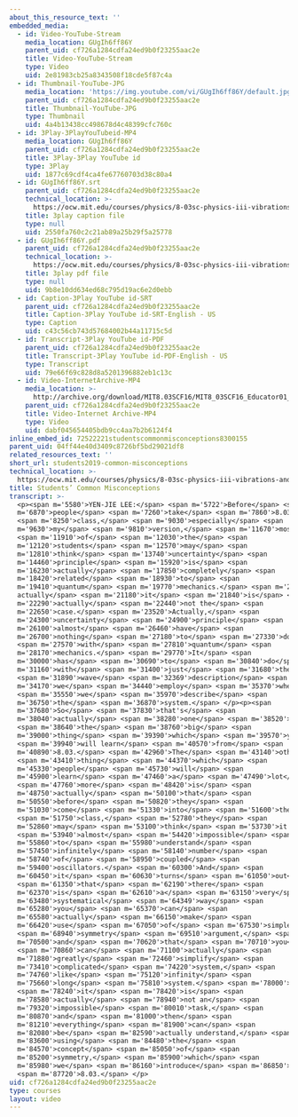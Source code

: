 ```yaml
---
about_this_resource_text: ''
embedded_media:
  - id: Video-YouTube-Stream
    media_location: GUgIh6ff86Y
    parent_uid: cf726a1284cdfa24ed9b0f23255aac2e
    title: Video-YouTube-Stream
    type: Video
    uid: 2e81983cb25a8343508f18cde5f87c4a
  - id: Thumbnail-YouTube-JPG
    media_location: 'https://img.youtube.com/vi/GUgIh6ff86Y/default.jpg'
    parent_uid: cf726a1284cdfa24ed9b0f23255aac2e
    title: Thumbnail-YouTube-JPG
    type: Thumbnail
    uid: 4a4b13438cc498678d4c48399cfc760c
  - id: 3Play-3PlayYouTubeid-MP4
    media_location: GUgIh6ff86Y
    parent_uid: cf726a1284cdfa24ed9b0f23255aac2e
    title: 3Play-3Play YouTube id
    type: 3Play
    uid: 1877c69cdf4ca4fe67760703d38c80a4
  - id: GUgIh6ff86Y.srt
    parent_uid: cf726a1284cdfa24ed9b0f23255aac2e
    technical_location: >-
      https://ocw.mit.edu/courses/physics/8-03sc-physics-iii-vibrations-and-waves-fall-2016/instructor-insights/students2019-common-misconceptions/GUgIh6ff86Y.srt
    title: 3play caption file
    type: null
    uid: 2550fa760c2c21ab89a25b29f5a25778
  - id: GUgIh6ff86Y.pdf
    parent_uid: cf726a1284cdfa24ed9b0f23255aac2e
    technical_location: >-
      https://ocw.mit.edu/courses/physics/8-03sc-physics-iii-vibrations-and-waves-fall-2016/instructor-insights/students2019-common-misconceptions/GUgIh6ff86Y.pdf
    title: 3play pdf file
    type: null
    uid: 9b8e10dd634ed68c795d19ac6e2d0ebb
  - id: Caption-3Play YouTube id-SRT
    parent_uid: cf726a1284cdfa24ed9b0f23255aac2e
    title: Caption-3Play YouTube id-SRT-English - US
    type: Caption
    uid: c43c56cb743d57684002b44a11715c5d
  - id: Transcript-3Play YouTube id-PDF
    parent_uid: cf726a1284cdfa24ed9b0f23255aac2e
    title: Transcript-3Play YouTube id-PDF-English - US
    type: Transcript
    uid: 79e66f69c828d8a5201396882eb1c13c
  - id: Video-InternetArchive-MP4
    media_location: >-
      http://archive.org/download/MIT8.03SCF16/MIT8_03SCF16_Educator01_Common_Misconceptions_300k.mp4
    parent_uid: cf726a1284cdfa24ed9b0f23255aac2e
    title: Video-Internet Archive-MP4
    type: Video
    uid: dabf045654405bdb9cc4aa7b2b6124f4
inline_embed_id: 72522221studentscommonmisconceptions8300155
parent_uid: 04ff44e40d3409c8726bf5bd29021df8
related_resources_text: ''
short_url: students2019-common-misconceptions
technical_location: >-
  https://ocw.mit.edu/courses/physics/8-03sc-physics-iii-vibrations-and-waves-fall-2016/instructor-insights/students2019-common-misconceptions
title: Students’ Common Misconceptions
transcript: >-
  <p><span m='5580'>YEN-JIE LEE:</span> <span m='5722'>Before</span> <span
  m='6870'>people</span> <span m='7260'>take</span> <span m='7860'>8.03</span>
  <span m='8250'>class,</span> <span m='9030'>especially</span> <span
  m='9630'>my</span> <span m='9810'>version,</span> <span m='11670'>most</span>
  <span m='11910'>of</span> <span m='12030'>the</span> <span
  m='12120'>students</span> <span m='12570'>may</span> <span
  m='12810'>think</span> <span m='13740'>uncertainty</span> <span
  m='14460'>principle</span> <span m='15920'>is</span> <span
  m='16230'>actually</span> <span m='17850'>completely</span> <span
  m='18420'>related</span> <span m='18930'>to</span> <span
  m='19410'>quantum</span> <span m='19770'>mechanics.</span> <span m='20980'>So
  actually</span> <span m='21180'>it</span> <span m='21840'>is</span> <span
  m='22290'>actually</span> <span m='22440'>not the</span> <span
  m='22650'>case.</span> <span m='23520'>Actually,</span> <span
  m='24300'>uncertainty</span> <span m='24900'>principle</span> <span
  m='26100'>almost</span> <span m='26460'>have</span> <span
  m='26700'>nothing</span> <span m='27180'>to</span> <span m='27330'>do</span>
  <span m='27570'>with</span> <span m='27810'>quantum</span> <span
  m='28170'>mechanics.</span> <span m='29770'>It</span> <span
  m='30000'>has</span> <span m='30690'>to</span> <span m='30840'>do</span> <span
  m='31160'>with</span> <span m='31400'>just</span> <span m='31680'>the</span>
  <span m='31890'>wave</span> <span m='32369'>description</span> <span
  m='34170'>we</span> <span m='34440'>employ</span> <span m='35370'>when</span>
  <span m='35550'>we</span> <span m='35970'>describe</span> <span
  m='36750'>the</span> <span m='36870'>system.</span> </p><p><span
  m='37680'>So</span> <span m='37830'>that's</span> <span
  m='38040'>actually</span> <span m='38280'>one</span> <span m='38520'>of</span>
  <span m='38640'>the</span> <span m='38760'>big</span> <span
  m='39000'>thing</span> <span m='39390'>which</span> <span m='39570'>you</span>
  <span m='39940'>will learn</span> <span m='40570'>from</span> <span
  m='40890'>8.03.</span> <span m='42960'>The</span> <span m='43140'>other</span>
  <span m='43410'>thing</span> <span m='44370'>which</span> <span
  m='45330'>people</span> <span m='45730'>will</span> <span
  m='45900'>learn</span> <span m='47460'>a</span> <span m='47490'>lot</span>
  <span m='47760'>more</span> <span m='48420'>is</span> <span
  m='48750'>actually</span> <span m='50100'>that</span> <span
  m='50550'>before</span> <span m='50820'>they</span> <span
  m='51030'>come</span> <span m='51330'>into</span> <span m='51600'>the</span>
  <span m='51750'>class,</span> <span m='52780'>they</span> <span
  m='52860'>may</span> <span m='53100'>think</span> <span m='53730'>it's</span>
  <span m='53940'>almost</span> <span m='54420'>impossible</span> <span
  m='55860'>to</span> <span m='55980'>understand</span> <span
  m='57450'>infinitely</span> <span m='58140'>number</span> <span
  m='58740'>of</span> <span m='58950'>coupled</span> <span
  m='59400'>oscillators.</span> <span m='60300'>And</span> <span
  m='60450'>it</span> <span m='60630'>turns</span> <span m='61050'>out</span>
  <span m='61350'>that</span> <span m='62190'>there</span> <span
  m='62370'>is</span> <span m='62610'>a</span> <span m='63150'>very</span> <span
  m='63480'>systematical</span> <span m='64349'>way</span> <span
  m='65280'>you</span> <span m='65370'>can</span> <span
  m='65580'>actually</span> <span m='66150'>make</span> <span
  m='66420'>use</span> <span m='67050'>of</span> <span m='67530'>simple</span>
  <span m='68940'>symmetry</span> <span m='69510'>argument,</span> <span
  m='70500'>and</span> <span m='70620'>that</span> <span m='70710'>you</span>
  <span m='70860'>can</span> <span m='71100'>actually</span> <span
  m='71880'>greatly</span> <span m='72460'>simplify</span> <span
  m='73410'>complicated</span> <span m='74220'>system,</span> <span
  m='74760'>like</span> <span m='75120'>infinity</span> <span
  m='75660'>long</span> <span m='75810'>system.</span> <span m='78000'>So</span>
  <span m='78240'>it</span> <span m='78420'>is</span> <span
  m='78580'>actually</span> <span m='78940'>not an</span> <span
  m='79320'>impossible</span> <span m='80010'>task,</span> <span
  m='80870'>and</span> <span m='81000'>then</span> <span
  m='81210'>everything</span> <span m='81900'>can</span> <span
  m='82080'>be</span> <span m='82590'>actually understand,</span> <span
  m='83600'>using</span> <span m='84480'>the</span> <span
  m='84570'>concept</span> <span m='85050'>of</span> <span
  m='85200'>symmetry,</span> <span m='85900'>which</span> <span
  m='85980'>we</span> <span m='86160'>introduce</span> <span m='86850'>in</span>
  <span m='87720'>8.03.</span> </p>
uid: cf726a1284cdfa24ed9b0f23255aac2e
type: courses
layout: video
---
```

